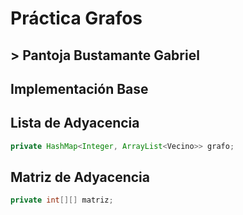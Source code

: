 # Práctica Grafos
## > Pantoja Bustamante Gabriel
## Implementación Base

## Lista de Adyacencia

```java
private HashMap<Integer, ArrayList<Vecino>> grafo;
```

## Matriz de Adyacencia
```java
private int[][] matriz;
```

